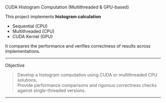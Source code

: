 CUDA Histogram Computation (Multithreaded & GPU-based)

This project implements **histogram calculation** 

- Sequential (CPU)
- Multithreaded (CPU)
- CUDA Kernel (GPU)

It compares the performance and verifies correctness of results across implementations.

---

Objective

> Develop a histogram computation using CUDA or multithreaded CPU solutions.  
> Provide performance comparisons and rigorous correctness checks against single-threaded versions.

---


